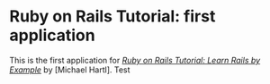 # Ruby on Rails Tutorial: first application

This is the first application for
[*Ruby on Rails Tutorial: Learn Rails by Example*](http://railstutorial.org/)
by [Michael Hartl]. Test
